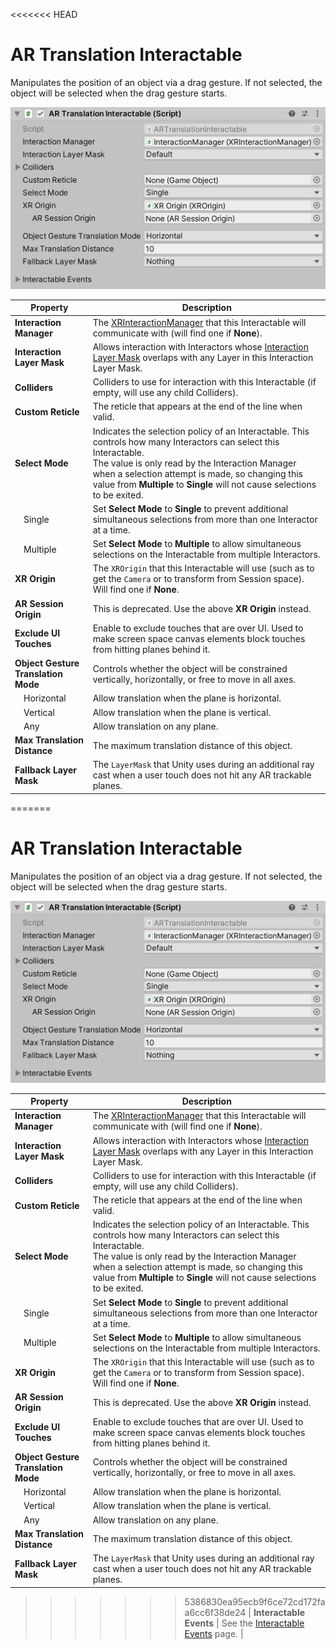 <<<<<<< HEAD
# AR Translation Interactable

Manipulates the position of an object via a drag gesture. If not selected, the object will be selected when the drag gesture starts.

![ARTranslationInteractable component](images/ar-translation-interactable.png)

| **Property** | **Description** |
|---|---|
| **Interaction Manager** | The [XRInteractionManager](xr-interaction-manager.md) that this Interactable will communicate with (will find one if **None**). |
| **Interaction Layer Mask** | Allows interaction with Interactors whose [Interaction Layer Mask](interaction-layers.md) overlaps with any Layer in this Interaction Layer Mask. |
| **Colliders** | Colliders to use for interaction with this Interactable (if empty, will use any child Colliders). |
| **Custom Reticle** | The reticle that appears at the end of the line when valid. |
| **Select Mode** | Indicates the selection policy of an Interactable. This controls how many Interactors can select this Interactable.<br />The value is only read by the Interaction Manager when a selection attempt is made, so changing this value from **Multiple** to **Single** will not cause selections to be exited. |
| &emsp;Single | Set **Select Mode** to **Single** to prevent additional simultaneous selections from more than one Interactor at a time. |
| &emsp;Multiple | Set **Select Mode** to **Multiple** to allow simultaneous selections on the Interactable from multiple Interactors. |
| **XR Origin** | The `XROrigin` that this Interactable will use (such as to get the `Camera` or to transform from Session space). Will find one if **None**. |
| **AR Session Origin** | This is deprecated. Use the above **XR Origin** instead. |
| **Exclude UI Touches** | Enable to exclude touches that are over UI. Used to make screen space canvas elements block touches from hitting planes behind it. |
| **Object Gesture Translation Mode** | Controls whether the object will be constrained vertically, horizontally, or free to move in all axes. |
| &emsp;Horizontal | Allow translation when the plane is horizontal. |
| &emsp;Vertical | Allow translation when the plane is vertical. |
| &emsp;Any | Allow translation on any plane. |
| **Max Translation Distance** | The maximum translation distance of this object. |
| **Fallback Layer Mask** | The `LayerMask` that Unity uses during an additional ray cast when a user touch does not hit any AR trackable planes. |
=======
# AR Translation Interactable

Manipulates the position of an object via a drag gesture. If not selected, the object will be selected when the drag gesture starts.

![ARTranslationInteractable component](images/ar-translation-interactable.png)

| **Property** | **Description** |
|---|---|
| **Interaction Manager** | The [XRInteractionManager](xr-interaction-manager.md) that this Interactable will communicate with (will find one if **None**). |
| **Interaction Layer Mask** | Allows interaction with Interactors whose [Interaction Layer Mask](interaction-layers.md) overlaps with any Layer in this Interaction Layer Mask. |
| **Colliders** | Colliders to use for interaction with this Interactable (if empty, will use any child Colliders). |
| **Custom Reticle** | The reticle that appears at the end of the line when valid. |
| **Select Mode** | Indicates the selection policy of an Interactable. This controls how many Interactors can select this Interactable.<br />The value is only read by the Interaction Manager when a selection attempt is made, so changing this value from **Multiple** to **Single** will not cause selections to be exited. |
| &emsp;Single | Set **Select Mode** to **Single** to prevent additional simultaneous selections from more than one Interactor at a time. |
| &emsp;Multiple | Set **Select Mode** to **Multiple** to allow simultaneous selections on the Interactable from multiple Interactors. |
| **XR Origin** | The `XROrigin` that this Interactable will use (such as to get the `Camera` or to transform from Session space). Will find one if **None**. |
| **AR Session Origin** | This is deprecated. Use the above **XR Origin** instead. |
| **Exclude UI Touches** | Enable to exclude touches that are over UI. Used to make screen space canvas elements block touches from hitting planes behind it. |
| **Object Gesture Translation Mode** | Controls whether the object will be constrained vertically, horizontally, or free to move in all axes. |
| &emsp;Horizontal | Allow translation when the plane is horizontal. |
| &emsp;Vertical | Allow translation when the plane is vertical. |
| &emsp;Any | Allow translation on any plane. |
| **Max Translation Distance** | The maximum translation distance of this object. |
| **Fallback Layer Mask** | The `LayerMask` that Unity uses during an additional ray cast when a user touch does not hit any AR trackable planes. |
>>>>>>> 5386830ea95ecb9f6ce72cd172faa6cc6f38de24
| **Interactable Events** | See the [Interactable Events](interactable-events.md) page. |